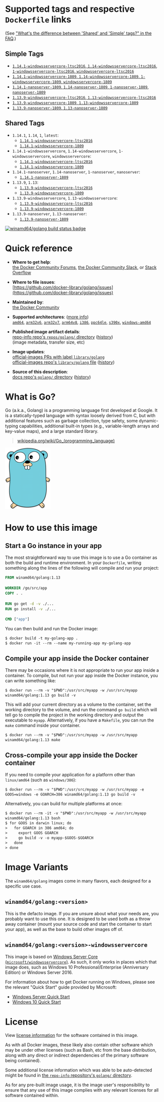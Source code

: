 <!--

********************************************************************************

WARNING:

    DO NOT EDIT "golang/README.md"

    IT IS AUTO-GENERATED

    (from the other files in "golang/" combined with a set of templates)

********************************************************************************

-->

# Supported tags and respective `Dockerfile` links

(See ["What's the difference between 'Shared' and 'Simple' tags?" in the FAQ](https://github.com/docker-library/faq#whats-the-difference-between-shared-and-simple-tags).)

## Simple Tags

-	[`1.14.1-windowsservercore-ltsc2016`, `1.14-windowsservercore-ltsc2016`, `1-windowsservercore-ltsc2016`, `windowsservercore-ltsc2016`](https://github.com/docker-library/golang/blob/2731600b59206c876074a89dab59e09f8735c435/1.14/windows/windowsservercore-ltsc2016/Dockerfile)
-	[`1.14.1-windowsservercore-1809`, `1.14-windowsservercore-1809`, `1-windowsservercore-1809`, `windowsservercore-1809`](https://github.com/docker-library/golang/blob/2731600b59206c876074a89dab59e09f8735c435/1.14/windows/windowsservercore-1809/Dockerfile)
-	[`1.14.1-nanoserver-1809`, `1.14-nanoserver-1809`, `1-nanoserver-1809`, `nanoserver-1809`](https://github.com/docker-library/golang/blob/2731600b59206c876074a89dab59e09f8735c435/1.14/windows/nanoserver-1809/Dockerfile)
-	[`1.13.9-windowsservercore-ltsc2016`, `1.13-windowsservercore-ltsc2016`](https://github.com/docker-library/golang/blob/ee7d57123fb7ffca60edafb811542c90252b7452/1.13/windows/windowsservercore-ltsc2016/Dockerfile)
-	[`1.13.9-windowsservercore-1809`, `1.13-windowsservercore-1809`](https://github.com/docker-library/golang/blob/ee7d57123fb7ffca60edafb811542c90252b7452/1.13/windows/windowsservercore-1809/Dockerfile)
-	[`1.13.9-nanoserver-1809`, `1.13-nanoserver-1809`](https://github.com/docker-library/golang/blob/ee7d57123fb7ffca60edafb811542c90252b7452/1.13/windows/nanoserver-1809/Dockerfile)

## Shared Tags

-	`1.14.1`, `1.14`, `1`, `latest`:
	-	[`1.14.1-windowsservercore-ltsc2016`](https://github.com/docker-library/golang/blob/2731600b59206c876074a89dab59e09f8735c435/1.14/windows/windowsservercore-ltsc2016/Dockerfile)
	-	[`1.14.1-windowsservercore-1809`](https://github.com/docker-library/golang/blob/2731600b59206c876074a89dab59e09f8735c435/1.14/windows/windowsservercore-1809/Dockerfile)
-	`1.14.1-windowsservercore`, `1.14-windowsservercore`, `1-windowsservercore`, `windowsservercore`:
	-	[`1.14.1-windowsservercore-ltsc2016`](https://github.com/docker-library/golang/blob/2731600b59206c876074a89dab59e09f8735c435/1.14/windows/windowsservercore-ltsc2016/Dockerfile)
	-	[`1.14.1-windowsservercore-1809`](https://github.com/docker-library/golang/blob/2731600b59206c876074a89dab59e09f8735c435/1.14/windows/windowsservercore-1809/Dockerfile)
-	`1.14.1-nanoserver`, `1.14-nanoserver`, `1-nanoserver`, `nanoserver`:
	-	[`1.14.1-nanoserver-1809`](https://github.com/docker-library/golang/blob/2731600b59206c876074a89dab59e09f8735c435/1.14/windows/nanoserver-1809/Dockerfile)
-	`1.13.9`, `1.13`:
	-	[`1.13.9-windowsservercore-ltsc2016`](https://github.com/docker-library/golang/blob/ee7d57123fb7ffca60edafb811542c90252b7452/1.13/windows/windowsservercore-ltsc2016/Dockerfile)
	-	[`1.13.9-windowsservercore-1809`](https://github.com/docker-library/golang/blob/ee7d57123fb7ffca60edafb811542c90252b7452/1.13/windows/windowsservercore-1809/Dockerfile)
-	`1.13.9-windowsservercore`, `1.13-windowsservercore`:
	-	[`1.13.9-windowsservercore-ltsc2016`](https://github.com/docker-library/golang/blob/ee7d57123fb7ffca60edafb811542c90252b7452/1.13/windows/windowsservercore-ltsc2016/Dockerfile)
	-	[`1.13.9-windowsservercore-1809`](https://github.com/docker-library/golang/blob/ee7d57123fb7ffca60edafb811542c90252b7452/1.13/windows/windowsservercore-1809/Dockerfile)
-	`1.13.9-nanoserver`, `1.13-nanoserver`:
	-	[`1.13.9-nanoserver-1809`](https://github.com/docker-library/golang/blob/ee7d57123fb7ffca60edafb811542c90252b7452/1.13/windows/nanoserver-1809/Dockerfile)

[![winamd64/golang build status badge](https://img.shields.io/jenkins/s/https/doi-janky.infosiftr.net/job/multiarch/job/windows-amd64/job/golang.svg?label=winamd64/golang%20%20build%20job)](https://doi-janky.infosiftr.net/job/multiarch/job/windows-amd64/job/golang/)

# Quick reference

-	**Where to get help**:  
	[the Docker Community Forums](https://forums.docker.com/), [the Docker Community Slack](http://dockr.ly/slack), or [Stack Overflow](https://stackoverflow.com/search?tab=newest&q=docker)

-	**Where to file issues**:  
	[https://github.com/docker-library/golang/issues](https://github.com/docker-library/golang/issues)

-	**Maintained by**:  
	[the Docker Community](https://github.com/docker-library/golang)

-	**Supported architectures**: ([more info](https://github.com/docker-library/official-images#architectures-other-than-amd64))  
	[`amd64`](https://hub.docker.com/r/amd64/golang/), [`arm32v6`](https://hub.docker.com/r/arm32v6/golang/), [`arm32v7`](https://hub.docker.com/r/arm32v7/golang/), [`arm64v8`](https://hub.docker.com/r/arm64v8/golang/), [`i386`](https://hub.docker.com/r/i386/golang/), [`ppc64le`](https://hub.docker.com/r/ppc64le/golang/), [`s390x`](https://hub.docker.com/r/s390x/golang/), [`windows-amd64`](https://hub.docker.com/r/winamd64/golang/)

-	**Published image artifact details**:  
	[repo-info repo's `repos/golang/` directory](https://github.com/docker-library/repo-info/blob/master/repos/golang) ([history](https://github.com/docker-library/repo-info/commits/master/repos/golang))  
	(image metadata, transfer size, etc)

-	**Image updates**:  
	[official-images PRs with label `library/golang`](https://github.com/docker-library/official-images/pulls?q=label%3Alibrary%2Fgolang)  
	[official-images repo's `library/golang` file](https://github.com/docker-library/official-images/blob/master/library/golang) ([history](https://github.com/docker-library/official-images/commits/master/library/golang))

-	**Source of this description**:  
	[docs repo's `golang/` directory](https://github.com/docker-library/docs/tree/master/golang) ([history](https://github.com/docker-library/docs/commits/master/golang))

# What is Go?

Go (a.k.a., Golang) is a programming language first developed at Google. It is a statically-typed language with syntax loosely derived from C, but with additional features such as garbage collection, type safety, some dynamic-typing capabilities, additional built-in types (e.g., variable-length arrays and key-value maps), and a large standard library.

> [wikipedia.org/wiki/Go_(programming_language)](http://en.wikipedia.org/wiki/Go_%28programming_language%29)

![logo](https://raw.githubusercontent.com/docker-library/docs/01c12653951b2fe592c1f93a13b4e289ada0e3a1/golang/logo.png)

# How to use this image

## Start a Go instance in your app

The most straightforward way to use this image is to use a Go container as both the build and runtime environment. In your `Dockerfile`, writing something along the lines of the following will compile and run your project:

```dockerfile
FROM winamd64/golang:1.13

WORKDIR /go/src/app
COPY . .

RUN go get -d -v ./...
RUN go install -v ./...

CMD ["app"]
```

You can then build and run the Docker image:

```console
$ docker build -t my-golang-app .
$ docker run -it --rm --name my-running-app my-golang-app
```

## Compile your app inside the Docker container

There may be occasions where it is not appropriate to run your app inside a container. To compile, but not run your app inside the Docker instance, you can write something like:

```console
$ docker run --rm -v "$PWD":/usr/src/myapp -w /usr/src/myapp winamd64/golang:1.13 go build -v
```

This will add your current directory as a volume to the container, set the working directory to the volume, and run the command `go build` which will tell go to compile the project in the working directory and output the executable to `myapp`. Alternatively, if you have a `Makefile`, you can run the `make` command inside your container.

```console
$ docker run --rm -v "$PWD":/usr/src/myapp -w /usr/src/myapp winamd64/golang:1.13 make
```

## Cross-compile your app inside the Docker container

If you need to compile your application for a platform other than `linux/amd64` (such as `windows/386`):

```console
$ docker run --rm -v "$PWD":/usr/src/myapp -w /usr/src/myapp -e GOOS=windows -e GOARCH=386 winamd64/golang:1.13 go build -v
```

Alternatively, you can build for multiple platforms at once:

```console
$ docker run --rm -it -v "$PWD":/usr/src/myapp -w /usr/src/myapp winamd64/golang:1.13 bash
$ for GOOS in darwin linux; do
>   for GOARCH in 386 amd64; do
>     export GOOS GOARCH
>     go build -v -o myapp-$GOOS-$GOARCH
>   done
> done
```

# Image Variants

The `winamd64/golang` images come in many flavors, each designed for a specific use case.

## `winamd64/golang:<version>`

This is the defacto image. If you are unsure about what your needs are, you probably want to use this one. It is designed to be used both as a throw away container (mount your source code and start the container to start your app), as well as the base to build other images off of.

## `winamd64/golang:<version>-windowsservercore`

This image is based on [Windows Server Core (`microsoft/windowsservercore`)](https://hub.docker.com/r/microsoft/windowsservercore/). As such, it only works in places which that image does, such as Windows 10 Professional/Enterprise (Anniversary Edition) or Windows Server 2016.

For information about how to get Docker running on Windows, please see the relevant "Quick Start" guide provided by Microsoft:

-	[Windows Server Quick Start](https://msdn.microsoft.com/en-us/virtualization/windowscontainers/quick_start/quick_start_windows_server)
-	[Windows 10 Quick Start](https://msdn.microsoft.com/en-us/virtualization/windowscontainers/quick_start/quick_start_windows_10)

# License

View [license information](http://golang.org/LICENSE) for the software contained in this image.

As with all Docker images, these likely also contain other software which may be under other licenses (such as Bash, etc from the base distribution, along with any direct or indirect dependencies of the primary software being contained).

Some additional license information which was able to be auto-detected might be found in [the `repo-info` repository's `golang/` directory](https://github.com/docker-library/repo-info/tree/master/repos/golang).

As for any pre-built image usage, it is the image user's responsibility to ensure that any use of this image complies with any relevant licenses for all software contained within.
